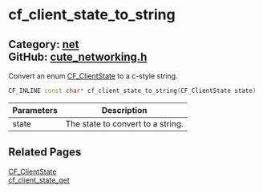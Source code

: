 [](../header.md ':include')

# cf_client_state_to_string

Category: [net](/api_reference?id=net)  
GitHub: [cute_networking.h](https://github.com/RandyGaul/cute_framework/blob/master/include/cute_networking.h)  
---

Convert an enum [CF_ClientState](/net/cf_clientstate.md) to a c-style string.

```cpp
CF_INLINE const char* cf_client_state_to_string(CF_ClientState state)
```

Parameters | Description
--- | ---
state | The state to convert to a string.

## Related Pages

[CF_ClientState](/net/cf_clientstate.md)  
[cf_client_state_get](/net/cf_client_state_get.md)  
